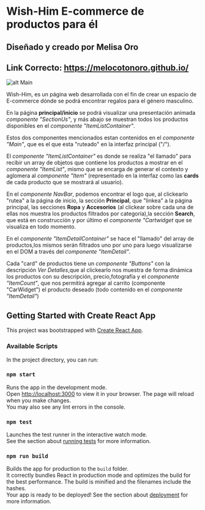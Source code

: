 # Wish-Him E-commerce de productos para él 

## Diseñado y creado por Melisa Oro

## Link Correcto: https://melocotonoro.github.io/

![alt Main](https://res.cloudinary.com/ds7jaqjll/image/upload/v1666134278/Wish-Him/presentacion-01_xk9oem.jpg)


Wish-Him, es un página web desarrollada con el fin de crear un espacio de E-commerce dónde 
se podrá encontrar regalos para el género masculino.

En la página **principal/inicio** se podrá visualizar una presentación animada *componente "SectionUs"*, y más abajo se muestran todos los productos disponibles en el *componente "ItemListContainer"*.

Estos dos componentes mencionados estan contenidos en el *componente "Main"*, que es el que esta "ruteado" en la interfaz principal ("/").

El *componente "ItemListContainer"* es donde se realiza "el llamado" para recibir un array de objetos que contiene los productos a mostrar en el *componente "ItemList"*, mismo que se encarga de generar el contexto y aglomera al *componente "Item"* (representado en la interfaz como las **cards** de cada producto que se mostrará al usuario).

En el *componente NavBar*, podemos encontrar el logo que, al clickearlo "rutea" a la página de inicio, la sección **Principal**, que "linkea" a la página principal, las secciones **Ropa** y **Accesorios** (al clickear sobre cada una de ellas nos muestra los productos filtrados por categoría),la sección **Search**, que está en construcción y por último el *componente "Cartwidget* que se visualiza en todo momento.

En el *componente "ItemDetailContainer"* se hace el "llamado" del array de productos,los mismos serán filtrados uno por uno para luego visualizarse en el DOM a través del *componente "ItemDetail"*.


Cada "card" de productos tiene un *componente "Buttons"* con la descripción *Ver Detalles*,que al clickearlo nos muestra de forma dinámica los productos con su descripción, precio,fotografía y el *componente "ItemCount"*, que nos permitirá agregar al carrito (componente "CarWidget") el producto deseado (todo contenido en el *componente "ItemDetail"*) 


## Getting Started with Create React App
This project was bootstrapped with [Create React App](https://github.com/facebook/create-react-app).
### Available Scripts
In the project directory, you can run:

### `npm start`
Runs the app in the development mode.\
Open [http://localhost:3000](http://localhost:3000) to view it in your browser.
The page will reload when you make changes.\
You may also see any lint errors in the console.

### `npm test`
Launches the test runner in the interactive watch mode.\
See the section about [running tests](https://facebook.github.io/create-react-app/docs/running-tests) for more information.

### `npm run build`
Builds the app for production to the `build` folder.\
It correctly bundles React in production mode and optimizes the build for the best performance.
The build is minified and the filenames include the hashes.\
Your app is ready to be deployed!
See the section about [deployment](https://facebook.github.io/create-react-app/docs/deployment) for more information.
